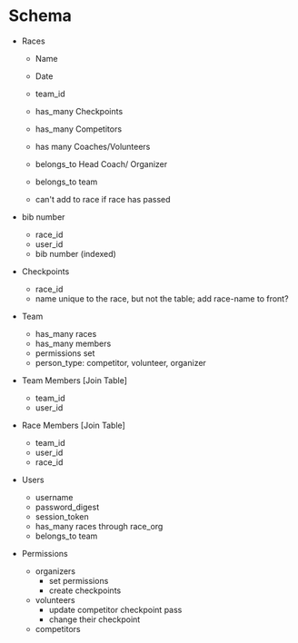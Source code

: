 # Schema
  * Races
    * Name
    * Date
    * team_id

    * has_many Checkpoints
    * has_many Competitors
    * has many Coaches/Volunteers

    * belongs_to Head Coach/ Organizer
    * belongs_to team
    * can't add to race if race has passed

  * bib number
    * race_id
    * user_id
    * bib number (indexed)

  * Checkpoints
    * race_id
    * name unique to the race, but not the table; add race-name to front?


  * Team
    * has_many races
    * has_many members
    * permissions set
    * person_type: competitor, volunteer, organizer

  * Team Members [Join Table]
    * team_id
    * user_id

  * Race Members [Join Table]
    * team_id
    * user_id
    * race_id

  * Users
    * username
    * password_digest
    * session_token
    * has_many races through race_org
    * belongs_to team

  * Permissions
    * organizers
      * set permissions
      * create checkpoints
    * volunteers
      * update competitor checkpoint pass
      * change their checkpoint
    * competitors
